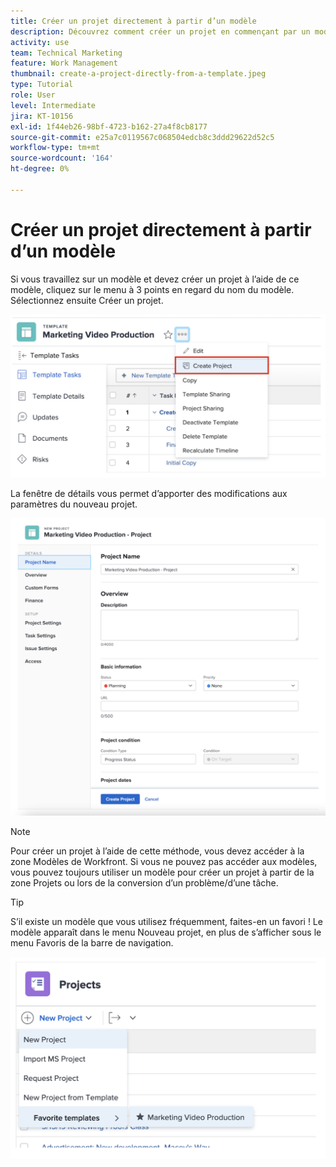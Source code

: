 ```yaml
---
title: Créer un projet directement à partir d’un modèle
description: Découvrez comment créer un projet en commençant par un modèle déjà créé .
activity: use
team: Technical Marketing
feature: Work Management
thumbnail: create-a-project-directly-from-a-template.jpeg
type: Tutorial
role: User
level: Intermediate
jira: KT-10156
exl-id: 1f44eb26-98bf-4723-b162-27a4f8cb8177
source-git-commit: e25a7c0119567c068504edcb8c3ddd29622d52c5
workflow-type: tm+mt
source-wordcount: '164'
ht-degree: 0%

---
```


# Créer un projet directement à partir d’un modèle

Si vous travaillez sur un modèle et devez créer un projet à l’aide de ce modèle, cliquez sur le menu à 3 points en regard du nom du modèle. Sélectionnez ensuite Créer un projet.

![Option Créer un projet dans le menu](assets/direct-template-01.png)

La fenêtre de détails vous permet d’apporter des modifications aux paramètres du nouveau projet.

![Page de création de projet](assets/direct-template-02.png)

>[!NOTE]
>
>Pour créer un projet à l’aide de cette méthode, vous devez accéder à la zone Modèles de Workfront. Si vous ne pouvez pas accéder aux modèles, vous pouvez toujours utiliser un modèle pour créer un projet à partir de la zone Projets ou lors de la conversion d’un problème/d’une tâche.

>[!TIP]
>
>S’il existe un modèle que vous utilisez fréquemment, faites-en un favori ! Le modèle apparaît dans le menu Nouveau projet, en plus de s’afficher sous le menu Favoris de la barre de navigation.


![Nouveaux modèles favoris de projet](assets/direct-template-03.png)

